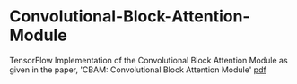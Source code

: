 # Convolutional-Block-Attention-Module
TensorFlow Implementation of the Convolutional Block Attention Module as given in the paper, 'CBAM: Convolutional Block Attention Module'  [pdf](https://arxiv.org/pdf/1807.06521.pdf)
